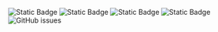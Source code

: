 ![Static Badge](https://img.shields.io/badge/blacklists-60-000000) ![Static Badge](https://img.shields.io/badge/blacklisted-2913517-cc0000) ![Static Badge](https://img.shields.io/badge/whitelisted-2249-00CC00) ![Static Badge](https://img.shields.io/badge/streaming_blacklist-28107-000000) ![GitHub issues](https://img.shields.io/github/issues/fabriziosalmi/blacklists)
